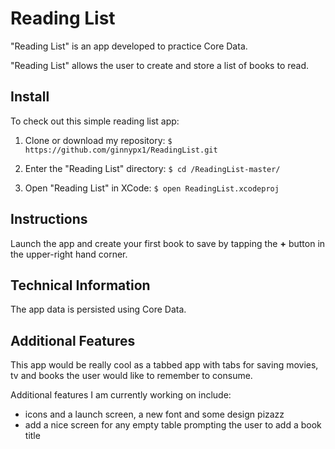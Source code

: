 # Reading List

"Reading List" is an app developed to practice Core Data.

"Reading List" allows the user to create and store a list of books to read.

## Install

To check out this simple reading list app:

1. Clone or download my repository:
` $ https://github.com/ginnypx1/ReadingList.git `

2. Enter the "Reading List" directory:
` $ cd /ReadingList-master/ `

3. Open "Reading List" in XCode:
` $ open ReadingList.xcodeproj `

## Instructions

Launch the app and create your first book to save by tapping the **+** button in the upper-right hand corner.

## Technical Information

The app data is persisted using Core Data.

## Additional Features

This app would be really cool as a tabbed app with tabs for saving movies, tv and books the user would like to remember to consume.

Additional features I am currently working on include:
- icons and a launch screen, a new font and some design pizazz
- add a nice screen for any empty table prompting the user to add a book title